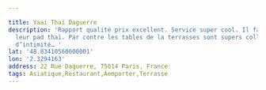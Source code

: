 ```yaml
---

title: Yaai Thaï Daguerre
description: 'Rapport qualité prix excellent. Service super cool. Il faut prendre
  leur pad thaï. Par contre les tables de la terrasses sont supers collée, ça manque
  d’intimité… '
lat: '48.83410560000001'
lon: '2.3294163'
address: 22 Rue Daguerre, 75014 Paris, France
tags: Asiatique,Restaurant,Àemporter,Terrasse
---
```

